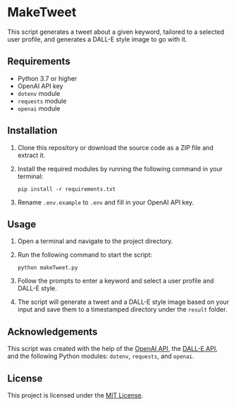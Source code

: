 # MakeTweet

This script generates a tweet about a given keyword, tailored to a selected user profile, and generates a DALL-E style image to go with it.

## Requirements

- Python 3.7 or higher
- OpenAI API key
- `dotenv` module
- `requests` module
- `openai` module

## Installation

1. Clone this repository or download the source code as a ZIP file and extract it.
2. Install the required modules by running the following command in your terminal:

    ```
    pip install -r requirements.txt
    ```

3. Rename `.env.example` to `.env` and fill in your OpenAI API key.

## Usage

1. Open a terminal and navigate to the project directory.
2. Run the following command to start the script:

    ```
    python makeTweet.py
    ```

3. Follow the prompts to enter a keyword and select a user profile and DALL-E style.
4. The script will generate a tweet and a DALL-E style image based on your input and save them to a timestamped directory under the `result` folder.

## Acknowledgements

This script was created with the help of the [OpenAI API](https://beta.openai.com/docs/), the [DALL-E API](https://openai.com/dall-e/), and the following Python modules: `dotenv`, `requests`, and `openai`.

## License

This project is licensed under the [MIT License](https://opensource.org/licenses/MIT).
